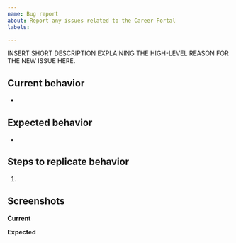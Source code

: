 ```yaml
---
name: Bug report
about: Report any issues related to the Career Portal
labels: 

---
```


INSERT SHORT DESCRIPTION EXPLAINING THE HIGH-LEVEL REASON FOR THE NEW ISSUE HERE.

## Current behavior

-

## Expected behavior

-

## Steps to replicate behavior

1.

## Screenshots

__Current__


__Expected__
